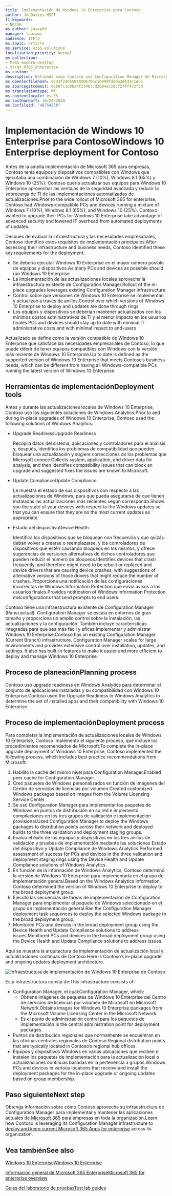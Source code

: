 ```yaml
---
title: Implementación de Windows 10 Enterprise para Contoso
author: JoeDavies-MSFT
f1.keywords:
- NOCSH
ms.author: josephd
manager: laurawi
audience: ITPro
ms.topic: article
ms.service: o365-solutions
localization_priority: Normal
ms.collection:
- M365-modern-desktop
- Strat_O365_Enterprise
ms.custom: ''
description: Entienda cómo Contoso usó Configuration Manager de Microsoft Endpoint para implementar las actualizaciones locales de Windows 10 Enterprise.
ms.openlocfilehash: 0543f24665048d0679bc1b099fdd0a2d431c1e54
ms.sourcegitcommit: 66b8fc1d8ba4f17487cd2004ac19cf2fff472f3d
ms.translationtype: MT
ms.contentlocale: es-ES
ms.lasthandoff: 10/24/2020
ms.locfileid: "48754256"
---
```

# <a name="windows-10-enterprise-deployment-for-contoso"></a><span data-ttu-id="292e0-103">Implementación de Windows 10 Enterprise para Contoso</span><span class="sxs-lookup"><span data-stu-id="292e0-103">Windows 10 Enterprise deployment for Contoso</span></span>

<span data-ttu-id="292e0-p101">Antes de la amplia implementación de Microsoft 365 para empresas, Contoso tenía equipos y dispositivos compatibles con Windows que ejecutaba una combinación de Windows 7 (10%), Windows 8.1 (65%) y Windows 10 (25%). Contoso quería actualizar sus equipos para Windows 10 Enterprise aprovechar las ventajas de la seguridad avanzada y reducir la sobrecarga de TI de las implementaciones automatizadas de actualizaciones.</span><span class="sxs-lookup"><span data-stu-id="292e0-p101">Prior to the wide rollout of Microsoft 365 for enterprise, Contoso had Windows-compatible PCs and devices running a mixture of Windows 7 (10%), Windows 8.1 (65%), and Windows 10 (25%). Contoso wanted to upgrade their PCs for Windows 10 Enterprise take advantage of advanced security and lowered IT overhead from automated deployments of updates.</span></span> 

<span data-ttu-id="292e0-106">Después de evaluar la infraestructura y las necesidades empresariales, Contoso identificó estos requisitos de implementación principales:</span><span class="sxs-lookup"><span data-stu-id="292e0-106">After assessing their infrastructure and business needs, Contoso identified these key requirements for the deployment:</span></span>

- <span data-ttu-id="292e0-107">Se debería ejecutar Windows 10 Enterprise en el mayor número posible de equipos y dispositivos.</span><span class="sxs-lookup"><span data-stu-id="292e0-107">As many PCs and devices as possible should run Windows 10 Enterprise</span></span>
- <span data-ttu-id="292e0-108">La implementación de las actualizaciones locales aprovecha la infraestructura existente de Configuration Manager.</span><span class="sxs-lookup"><span data-stu-id="292e0-108">Rollout of the in-place upgrades leverages existing Configuration Manager infrastructure</span></span>
- <span data-ttu-id="292e0-109">Control sobre qué versiones de Windows 10 Enterprise se implementan y actualizan a través de anillos.</span><span class="sxs-lookup"><span data-stu-id="292e0-109">Control over which versions of Windows 10 Enterprise to deploy and updates are done through rings</span></span>
- <span data-ttu-id="292e0-110">Los equipos y dispositivos se deberían mantener actualizados con los mínimos costos administrativos de TI y el menor impacto en los usuarios finales.</span><span class="sxs-lookup"><span data-stu-id="292e0-110">PCs and devices should stay up to date with minimal IT administrative costs and with minimal impact to end-users</span></span>

<span data-ttu-id="292e0-111">Actualizado se define como la versión compatible de Windows 10 Enterprise que satisface las necesidades empresariales de Contoso, lo que puede diferir de tener equipos compatibles con Windows con la versión más reciente de Windows 10 Enterprise.</span><span class="sxs-lookup"><span data-stu-id="292e0-111">Up to date is defined as the supported version of Windows 10 Enterprise that meets Contoso’s business needs, which can be different from having all Windows-compatible PCs running the latest version of Windows 10 Enterprise.</span></span>

## <a name="deployment-tools"></a><span data-ttu-id="292e0-112">Herramientas de implementación</span><span class="sxs-lookup"><span data-stu-id="292e0-112">Deployment tools</span></span>

<span data-ttu-id="292e0-113">Antes y durante las actualizaciones locales de Windows 10 Enterprise, Contoso usó las siguientes soluciones de Windows Analytics:</span><span class="sxs-lookup"><span data-stu-id="292e0-113">Prior to and during in-place upgrades of Windows 10 Enterprise, Contoso used the following solutions of Windows Analytics:</span></span>

- <span data-ttu-id="292e0-114">Upgrade Readiness</span><span class="sxs-lookup"><span data-stu-id="292e0-114">Upgrade Readiness</span></span>  

  <span data-ttu-id="292e0-115">Recopila datos del sistema, aplicaciones y controladores para el análisis y, después, identifica los problemas de compatibilidad que pueden bloquear una actualización y sugiere correcciones de los problemas que Microsoft conoce.</span><span class="sxs-lookup"><span data-stu-id="292e0-115">Collects system, application, and driver data for analysis, and then identifies compatibility issues that can block an upgrade and suggested fixes the issues are known to Microsoft.</span></span>

- <span data-ttu-id="292e0-116">Update Compliance</span><span class="sxs-lookup"><span data-stu-id="292e0-116">Update Compliance</span></span>  

  <span data-ttu-id="292e0-117">Le muestra el estado de sus dispositivos con respecto a las actualizaciones de Windows, para que pueda asegurarse de que tienen instaladas las actualizaciones más recientes según corresponda.</span><span class="sxs-lookup"><span data-stu-id="292e0-117">Shows you the state of your devices with respect to the Windows updates so that you can ensure that they are on the most current updates as appropriate.</span></span>

- <span data-ttu-id="292e0-118">Estado del dispositivo</span><span class="sxs-lookup"><span data-stu-id="292e0-118">Device Health</span></span>  

  <span data-ttu-id="292e0-119">Identifica los dispositivos que se bloquean con frecuencia y que quizás deban volver a crearse o reemplazarse, y los controladores de dispositivos que estén causando bloqueos en los mismos, y ofrece sugerencias de versiones alternativas de dichos controladores que pueden reducir el número de bloqueos.</span><span class="sxs-lookup"><span data-stu-id="292e0-119">Identifies devices that crash frequently, and therefore might need to be rebuilt or replaced and device drivers that are causing device crashes, with suggestions of alternative versions of those drivers that might reduce the number of crashes.</span></span> <span data-ttu-id="292e0-120">Proporciona una notificación de las configuraciones incorrectas de Windows Information Protection que envía avisos a los usuarios finales.</span><span class="sxs-lookup"><span data-stu-id="292e0-120">Provides notification of Windows Information Protection misconfigurations that send prompts to end users.</span></span>
 
<span data-ttu-id="292e0-p103">Contoso tiene una infraestructura existente de Configuration Manager (Rama actual). Configuration Manager se escala en entornos de gran tamaño y proporciona un amplio control sobre la instalación, las actualizaciones y la configuración. También incluye características integradas para que sea más fácil y eficaz implementar y administrar Windows 10 Enterprise.</span><span class="sxs-lookup"><span data-stu-id="292e0-p103">Contoso has an existing Configuration Manager (Current Branch) infrastructure. Configuration Manager scales for large environments and provides extensive control over installation, updates, and settings. It also has built-in features to make it easier and more efficient to deploy and manage Windows 10 Enterprise.</span></span>

## <a name="planning-process"></a><span data-ttu-id="292e0-124">Proceso de planeación</span><span class="sxs-lookup"><span data-stu-id="292e0-124">Planning process</span></span>

<span data-ttu-id="292e0-125">Contoso usó upgrade readiness en Windows Analytics para determinar el conjunto de aplicaciones instaladas y su compatibilidad con Windows 10 Enterprise.</span><span class="sxs-lookup"><span data-stu-id="292e0-125">Contoso used the Upgrade Readiness in Windows Analytics to determine the set of installed apps and their compatibility with Windows 10 Enterprise.</span></span>

## <a name="deployment-process"></a><span data-ttu-id="292e0-126">Proceso de implementación</span><span class="sxs-lookup"><span data-stu-id="292e0-126">Deployment process</span></span>

<span data-ttu-id="292e0-127">Para completar la implementación de actualizaciones locales de Windows 10 Enterprise, Contoso implementó el siguiente proceso, que incluye los procedimientos recomendados de Microsoft:</span><span class="sxs-lookup"><span data-stu-id="292e0-127">To complete the in-place upgrade deployment of Windows 10 Enterprise, Contoso implemented the following process, which includes best practice recommendations from Microsoft:</span></span>

1. <span data-ttu-id="292e0-128">Habilitó la caché del mismo nivel para Configuration Manager.</span><span class="sxs-lookup"><span data-stu-id="292e0-128">Enabled peer cache for Configuration Manager.</span></span>
2. <span data-ttu-id="292e0-129">Creó paquetes de Windows personalizados en función de imágenes del Centro de servicios de licencias por volumen.</span><span class="sxs-lookup"><span data-stu-id="292e0-129">Created customized Windows packages based on images from the Volume Licensing Service Center.</span></span>
3. <span data-ttu-id="292e0-130">Se usó Configuration Manager para implementar los paquetes de Windows en puntos de distribución en su red e implementó compilaciones en los tres grupos de validación e implementación provisional.</span><span class="sxs-lookup"><span data-stu-id="292e0-130">Used Configuration Manager to deploy the Windows packages to distribution points across their network and deployed builds to the three validation and deployment staging groups.</span></span>
4. <span data-ttu-id="292e0-131">Evaluó el éxito de los equipos y dispositivos en los tres anillos de validación y pruebas de implementación mediante las soluciones Estado del dispositivo y Update Compliance de Windows Analytics.</span><span class="sxs-lookup"><span data-stu-id="292e0-131">Performed assessment of success for PCs and devices in the three validation and deployment staging rings using the Device Health and Update Compliance solutions of Windows Analytics.</span></span>
5. <span data-ttu-id="292e0-132">En función de la información de Windows Analytics, Contoso determinó la versión de Windows 10 Enterprise para implementarla en el grupo de implementación general.</span><span class="sxs-lookup"><span data-stu-id="292e0-132">Based on the Windows Analytics information, Contoso determined the version of Windows 10 Enterprise to deploy to the broad deployment group.</span></span>
6. <span data-ttu-id="292e0-133">Ejecutó las secuencias de tareas de implementación de Configuration Manager para implementar el paquete de Windows seleccionado en el grupo de implementación general.</span><span class="sxs-lookup"><span data-stu-id="292e0-133">Ran the Configuration Manager deployment task sequences to deploy the selected Windows package to the broad deployment group.</span></span>
7. <span data-ttu-id="292e0-134">Monitored PCs and devices in the broad deployment group using the Device Health and Update Compliance solutions to address issues.</span><span class="sxs-lookup"><span data-stu-id="292e0-134">Monitored PCs and devices in the broad deployment group using the Device Health and Update Compliance solutions to address issues.</span></span>

<span data-ttu-id="292e0-135">Aquí se muestra la arquitectura de implementación de actualización local y actualizaciones continuas de Contoso.</span><span class="sxs-lookup"><span data-stu-id="292e0-135">Here is Contoso’s in-place upgrade and ongoing updates deployment architecture.</span></span>

![Infraestructura de implementación de Windows 10 Enterprise de Contoso](../media/contoso-win10/contoso-win10-fig1.png)

<span data-ttu-id="292e0-137">Esta infraestructura consta de:</span><span class="sxs-lookup"><span data-stu-id="292e0-137">This infrastructure consists of:</span></span>

- <span data-ttu-id="292e0-138">Configuration Manager, el cual:</span><span class="sxs-lookup"><span data-stu-id="292e0-138">Configuration Manager, which:</span></span>
  - <span data-ttu-id="292e0-139">Obtiene imágenes de paquetes de Windows 10 Enterprise del Centro de servicios de licencias por volumen de Microsoft en Microsoft Network.</span><span class="sxs-lookup"><span data-stu-id="292e0-139">Obtains images for Windows 10 Enterprise packages from the Microsoft Volume Licensing Center in the Microsoft Network.</span></span>
  - <span data-ttu-id="292e0-140">Es el punto de administración central para los paquetes de implementación.</span><span class="sxs-lookup"><span data-stu-id="292e0-140">Is the central administration point for deployment packages.</span></span>
- <span data-ttu-id="292e0-141">Puntos de distribución regionales que normalmente se encuentran en las oficinas centrales regionales de Contoso.</span><span class="sxs-lookup"><span data-stu-id="292e0-141">Regional distribution points that are typically located in Contoso’s regional hub offices.</span></span>
- <span data-ttu-id="292e0-142">Equipos y dispositivos Windows en varias ubicaciones que reciben e instalan los paquetes de implementación para la actualización local o actualizaciones continuas basadas en la pertenencia a grupos.</span><span class="sxs-lookup"><span data-stu-id="292e0-142">Windows PCs and devices in various locations that receive and install the deployment packages for the in-place upgrade or ongoing updates based on group membership.</span></span>

## <a name="next-step"></a><span data-ttu-id="292e0-143">Paso siguiente</span><span class="sxs-lookup"><span data-stu-id="292e0-143">Next step</span></span>

<span data-ttu-id="292e0-144">Obtenga información sobre cómo Contoso aprovecha su infraestructura de Configuration Manager para implementar y mantener las aplicaciones actuales de [Microsoft 365](contoso-o365pp.md) para empresas en toda la organización.</span><span class="sxs-lookup"><span data-stu-id="292e0-144">Learn how Contoso is leveraging its Configuration Manager infrastructure to [deploy and keep current Microsoft 365 Apps for enterprise](contoso-o365pp.md) across its organization.</span></span> 

## <a name="see-also"></a><span data-ttu-id="292e0-145">Vea también</span><span class="sxs-lookup"><span data-stu-id="292e0-145">See also</span></span>

[<span data-ttu-id="292e0-146">Windows 10 Enterprise</span><span class="sxs-lookup"><span data-stu-id="292e0-146">Windows 10 Enterprise</span></span>](https://docs.microsoft.com/windows/deployment/)

[<span data-ttu-id="292e0-147">Información general de Microsoft 365 Enterprise</span><span class="sxs-lookup"><span data-stu-id="292e0-147">Microsoft 365 for enterprise overview</span></span>](microsoft-365-overview.md)

[<span data-ttu-id="292e0-148">Guías del laboratorio de pruebas</span><span class="sxs-lookup"><span data-stu-id="292e0-148">Test lab guides</span></span>](m365-enterprise-test-lab-guides.md)
